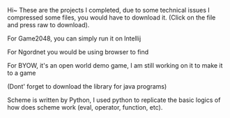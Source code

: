Hi~
These are the projects I completed, 
due to some technical issues I compressed some files, you would have to download it. (Click on the file and press raw to download).

For Game2048, you can simply run it on Intellij 

For Ngordnet you would be using browser to find 

For BYOW, it's an open world demo game, I am still working on it to make it to a game

(Dont' forget to download the library for java programs)

Scheme is written by Python, I used python to replicate the basic logics of how does scheme work (eval, operator, function, etc).
